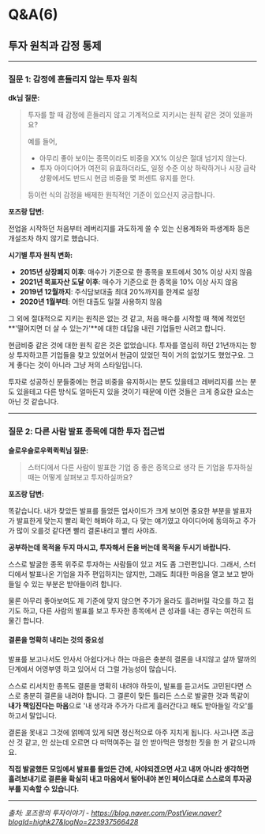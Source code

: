 # Q&A(6)

## 투자 원칙과 감정 통제

---

### 질문 1: 감정에 흔들리지 않는 투자 원칙

**dk님 질문:**
> 투자를 할 때 감정에 흔들리지 않고 기계적으로 지키시는 원칙 같은 것이 있을까요?
> 
> 예를 들어,
> - 아무리 좋아 보이는 종목이라도 비중을 XX% 이상은 절대 넘기지 않는다.
> - 투자 아이디어가 여전히 유효하더라도, 일정 수준 이상 하락하거나 시장 급락 상황에서도 반드시 현금 비중을 몇 퍼센트 유지를 한다.
> 
> 등이런 식의 감정을 배제한 원칙적인 기준이 있으신지 궁금합니다.

**포즈랑 답변:**

전업을 시작하던 처음부터 레버리지를 과도하게 쓸 수 있는 신용계좌와 파생계좌 등은 개설조차 하지 않기로 했습니다.

**시기별 투자 원칙 변화:**
- **2015년 상장폐지 이후**: 매수가 기준으로 한 종목을 포트에서 30% 이상 사지 않음
- **2021년 목표자산 도달 이후**: 매수가 기준으로 한 종목을 10% 이상 사지 않음
- **2019년 12월까지**: 주식담보대출 최대 20%까지를 한계로 설정
- **2020년 1월부터**: 어떤 대출도 일절 사용하지 않음

그 외에 절대적으로 지키는 원칙은 없는 것 같고, 처음 매수를 시작할 때 책에 적었던 **'떨어지면 더 살 수 있는가'**에 대한 대답을 내린 기업들만 사려고 합니다.

현금비중 같은 것에 대한 원칙 같은 것은 없었습니다. 투자를 열심히 하던 21년까지는 항상 투자하고픈 기업들을 찾고 있었어서 현금이 있었던 적이 거의 없었기도 했었구요. 그게 좋다는 것이 아니라 그냥 저의 스타일입니다.

투자로 성공하신 분들중에는 현금 비중을 유지하시는 분도 있을테고 레버리지를 쓰는 분도 있을테고 다른 방식도 얼마든지 있을 것이기 때문에 이런 것들은 크게 중요한 요소는 아닌 것 같습니다.

---

### 질문 2: 다른 사람 발표 종목에 대한 투자 접근법

**슬로우슬로우퀵퀵퀵님 질문:**
> 스터디에서 다른 사람이 발표한 기업 중 좋은 종목으로 생각 든 기업을 투자하실 때는 어떻게 살펴보고 투자하실까요?

**포즈랑 답변:**

똑같습니다. 내가 찾았든 발표를 들었든 업사이드가 크게 보이면 중요한 부분을 발표자가 발표한게 맞는지 빨리 확인 해봐야 하고, 다 맞는 얘기였고 아이디어에 동의하고 주가가 많이 오를것 같다면 빨리 결론내리고 빨리 사야죠.

**공부하는데 목적을 두지 마시고, 투자해서 돈을 버는데 목적을 두시기 바랍니다.**

스스로 발굴한 종목 위주로 투자하는 사람들이 있고 저도 좀 그런편입니다. 그래서, 스터디에서 발표나온 기업을 자주 편입하지는 않지만, 그래도 최대한 마음을 열고 보고 받아들일 수 있는 부분은 받아들이려 합니다.

물론 아무리 좋아보여도 제 기준에 맞지 않으면 주가가 올라도 흘려버릴 각오를 하고 접기도 하고, 다른 사람의 발표를 보고 투자한 종목에서 큰 성과를 내는 경우는 여전히 드물긴 합니다.

#### 결론을 명확히 내리는 것의 중요성

발표를 보고나서도 안사서 아쉽다거나 하는 마음은 충분히 결론을 내지않고 살까 말까의 단계에서 어영부영 하고 있어서 더 그럴 가능성이 많습니다.

스스로 리서치한 종목도 결론을 명확히 내려야 하듯이, 발표를 듣고서도 고민된다면 스스로 충분히 결론을 내려야 합니다. 그 결론이 맞든 틀리든 스스로 발굴한 것과 똑같이 **내가 책임진다는 마음**으로 '내 생각과 주가가 다르게 흘러간다고 해도 받아들일 각오'를 하고서 말입니다.

결론을 못내고 그것에 얽메여 있게 되면 정신적으로 아주 지치게 됩니다. 사고나면 조금 산 것 같고, 안 샀는데 오르면 다 떠먹여주는 걸 안 받아먹은 멍청한 짓을 한 거 같으니까요.

**직접 발굴했든 모임에서 발표를 들었든 간에, 사야되겠으면 사고 내꺼 아니라 생각하면 흘려보내기로 결론을 확실히 내고 마음에서 털어내야 본인 페이스대로 스스로의 투자공부를 지속할 수 있습니다.**

---

*출처: 포즈랑의 투자이야기 - https://blog.naver.com/PostView.naver?blogId=highk27&logNo=223937566428*
